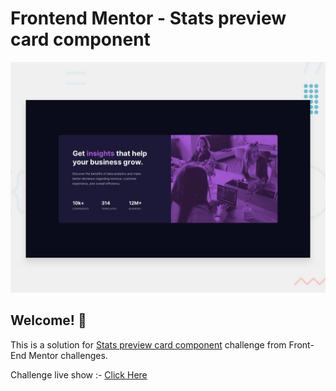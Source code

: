 # Frontend Mentor - Stats preview card component

![Design preview for the Stats preview card component coding challenge](./design/desktop-preview.jpg)

## Welcome! 👋


This is a solution for [Stats preview card component](https://www.frontendmentor.io/challenges/stats-preview-card-component-8JqbgoU62) challenge from Front-End Mentor challenges.<br>

Challenge live show :- [Click Here](https://ahmed-elbalouty.github.io/Stats-preview-card-component/)
